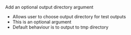 Add an optional output directory argument
* Allows user to choose output directory for test outputs
* This is an optional argument 
* Default behaviour is to output to tmp directory 
